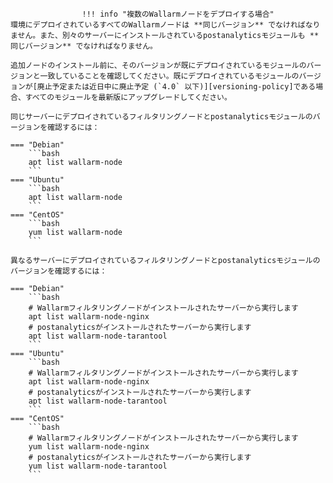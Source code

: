 					!!! info "複数のWallarmノードをデプロイする場合"
    環境にデプロイされているすべてのWallarmノードは **同じバージョン** でなければなりません。また、別々のサーバーにインストールされているpostanalyticsモジュールも **同じバージョン** でなければなりません。

    追加ノードのインストール前に、そのバージョンが既にデプロイされているモジュールのバージョンと一致していることを確認してください。既にデプロイされているモジュールのバージョンが[廃止予定または近日中に廃止予定 (`4.0` 以下)][versioning-policy]である場合、すべてのモジュールを最新版にアップグレードしてください。

    同じサーバーにデプロイされているフィルタリングノードとpostanalyticsモジュールのバージョンを確認するには：

    === "Debian"
        ```bash
        apt list wallarm-node
        ```
    === "Ubuntu"
        ```bash
        apt list wallarm-node
        ```
    === "CentOS"
        ```bash
        yum list wallarm-node
        ```

    異なるサーバーにデプロイされているフィルタリングノードとpostanalyticsモジュールのバージョンを確認するには：

    === "Debian"
        ```bash
        # Wallarmフィルタリングノードがインストールされたサーバーから実行します
        apt list wallarm-node-nginx
        # postanalyticsがインストールされたサーバーから実行します
        apt list wallarm-node-tarantool
        ```
    === "Ubuntu"
        ```bash
        # Wallarmフィルタリングノードがインストールされたサーバーから実行します
        apt list wallarm-node-nginx
        # postanalyticsがインストールされたサーバーから実行します
        apt list wallarm-node-tarantool
        ```
    === "CentOS"
        ```bash
        # Wallarmフィルタリングノードがインストールされたサーバーから実行します
        yum list wallarm-node-nginx
        # postanalyticsがインストールされたサーバーから実行します
        yum list wallarm-node-tarantool
        ```